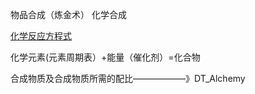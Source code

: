 物品合成（炼金术）
化学合成

[化学反应方程式 ](https://github.com/search?l=Python&o=desc&q=%22chemical+equations%22&s=stars&type=Repositories)

 化学元素(元素周期表）+能量（催化剂）=化合物
 
 
 合成物质及合成物质所需的配比——————》DT_Alchemy
